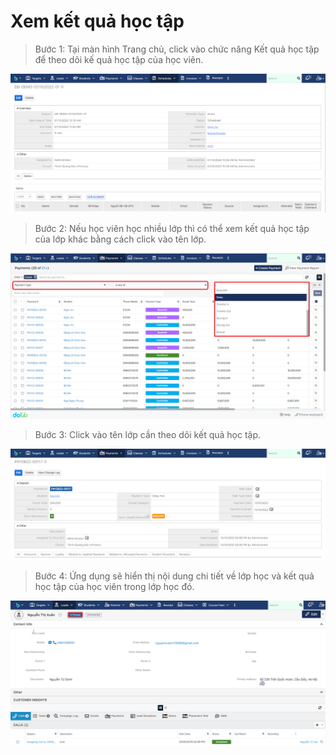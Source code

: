 # Xem kết quả học tập

> Bước 1: Tại màn hình Trang chủ, click vào chức năng Kết quả học tập để theo dõi kế quả học tập của học viên.

![](../.gitbook/assets/image%20%2844%29.png)

> Bước 2: Nếu học viên học nhiều lớp thì có thể xem kết quả học tập của lớp khác bằng cách click vào tên lớp.

![](../.gitbook/assets/image%20%2867%29.png)

> Bước 3: Click vào tên lớp cần theo dõi kết quả học tập.

![](../.gitbook/assets/image%20%2866%29.png)

> Bước 4: Ứng dụng sẽ hiển thị nội dung chi tiết về lớp học và kết quả học tập của học viên trong lớp học đó.

![](../.gitbook/assets/image%20%2832%29.png)

